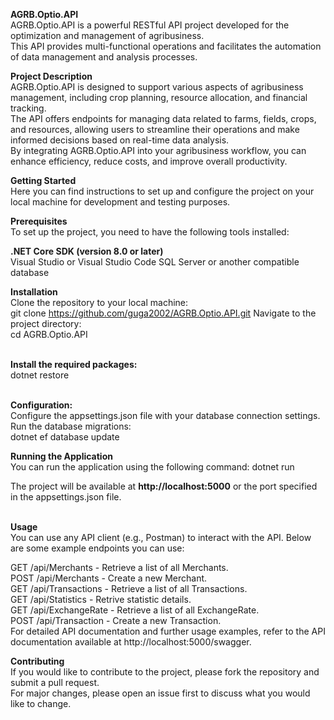 **AGRB.Optio.API**<br>
AGRB.Optio.API is a powerful RESTful API project developed for the optimization and management of agribusiness. <br>
This API provides multi-functional operations and facilitates the automation of data management and analysis processes.

**Project Description**<br>
AGRB.Optio.API is designed to support various aspects of agribusiness management, including crop planning,
resource allocation, and financial tracking.<br> The API offers endpoints for managing data related to farms, fields,
crops, and resources, allowing users to streamline their operations and make informed decisions based on real-time
data analysis.<br> By integrating AGRB.Optio.API into your agribusiness workflow, you can enhance efficiency, reduce costs, and improve overall productivity.<br>

**Getting Started**<br>
Here you can find instructions to set up and configure the project on your
local machine for development and testing purposes.<br>

**Prerequisites**<br>
To set up the project, you need to have the following tools installed:<br>

**.NET Core SDK (version 8.0 or later)**<br>
Visual Studio or Visual Studio Code
SQL Server or another compatible database<br>

**Installation**<br>
Clone the repository to your local machine:<br>
git clone https://github.com/guga2002/AGRB.Optio.API.git
Navigate to the project directory:<br>
cd AGRB.Optio.API

<br>**Install the required packages:**<br>
dotnet restore

<br>**Configuration:**<br>
Configure the appsettings.json file with your database connection settings.
Run the database migrations:<br>
dotnet ef database update<br>

**Running the Application**<br>
You can run the application using the following command:
dotnet run<br>

The project will be available at **http://localhost:5000** or the port specified in the appsettings.json file.<br>

<br>**Usage**<br>
You can use any API client (e.g., Postman) to interact with the API. Below are some example endpoints you can use:<br>

GET /api/Merchants - Retrieve a list of all Merchants.<br>
POST /api/Merchants - Create a new Merchant.<br>
GET /api/Transactions - Retrieve a list of all Transactions.<br>
GET /api/Statistics - Retrive statistic details.<br>
GET /api/ExchangeRate - Retrieve a list of all ExchangeRate.<br>
POST /api/Transaction - Create a new Transaction.<br>
For detailed API documentation and further usage examples, refer to the API documentation available at
http://localhost:5000/swagger.<br>

**Contributing**<br>
If you would like to contribute to the project, please fork the repository and submit a pull request. <br>For major changes, 
please open an issue first to discuss what you would like to change.<br>
